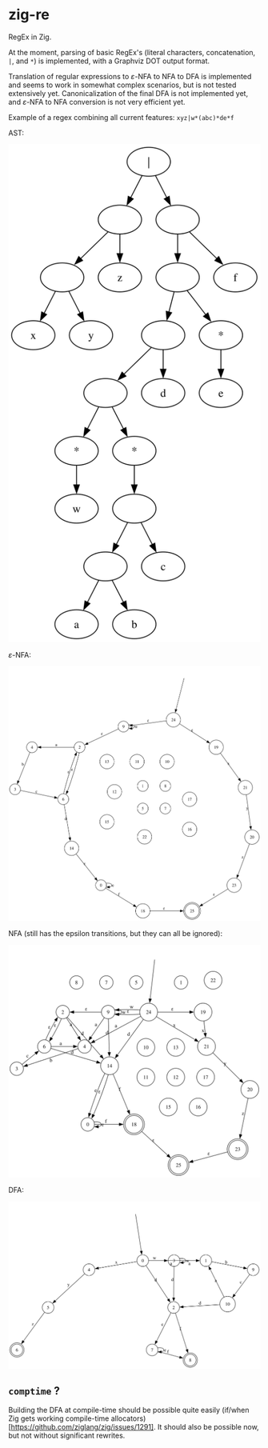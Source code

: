 # zig-re
RegEx in Zig.

At the moment, parsing of basic RegEx's (literal characters, concatenation, `|`, and `*`) is implemented, with a Graphviz DOT output format.

Translation of regular expressions to $\varepsilon$-NFA to NFA to DFA is implemented and seems to work in somewhat complex scenarios, but is not tested extensively yet. Canonicalization of the final DFA is not implemented yet, and $\varepsilon$-NFA to NFA conversion is not very efficient yet.

Example of a regex combining all current features: `xyz|w*(abc)*de*f`

AST:

![](assets/exampleAST.svg)

$\varepsilon$-NFA:

![](assets/exampleEpsNFA.svg)

NFA (still has the epsilon transitions, but they can all be ignored):

![](assets/exampleNFA.svg)

DFA:

![](assets/exampleDFA.svg)

## `comptime` ?
Building the DFA at compile-time should be possible quite easily (if/when Zig gets working compile-time allocators)[https://github.com/ziglang/zig/issues/1291]. It should also be possible now, but not without significant rewrites.
